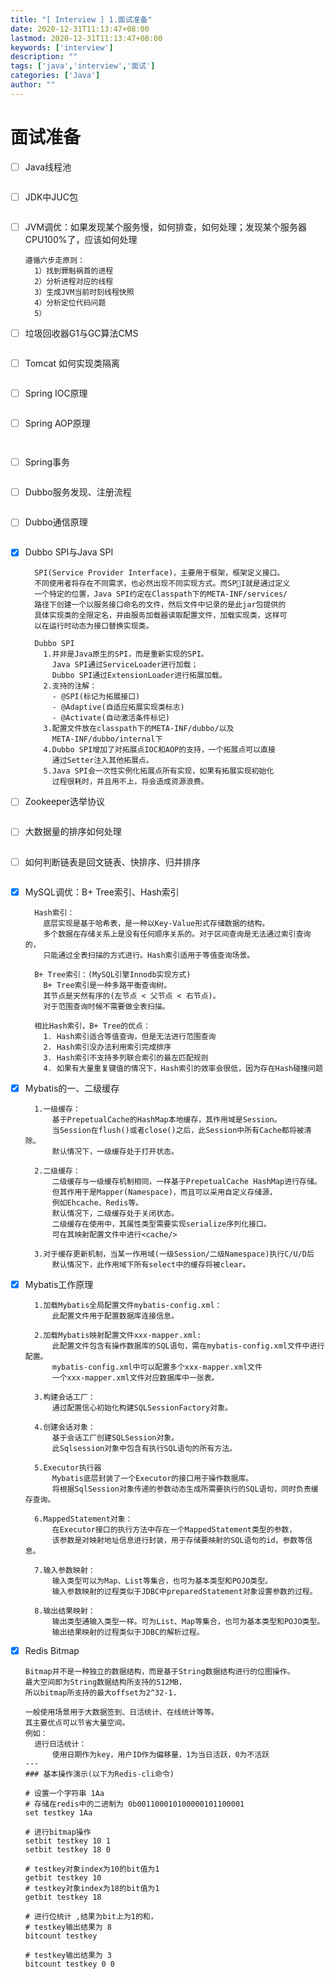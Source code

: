 ```yaml
---
title: "[ Interview ] 1.面试准备"
date: 2020-12-31T11:13:47+08:00
lastmod: 2020-12-31T11:13:47+08:00
keywords: ['interview']
description: ""
tags: ['java','interview','面试']
categories: ['Java']
author: ""
---
```

# 面试准备
+ [ ] Java线程池
  ```shell

  ```
+ [ ] JDK中JUC包
  ```shell

  ```
+ [ ] JVM调优：如果发现某个服务慢，如何排查，如何处理；发现某个服务器CPU100%了，应该如何处理
  ```shell
  遵循六步走原则：
    1）找到罪魁祸首的进程
    2）分析进程对应的线程
    3）生成JVM当前时刻线程快照
    4）分析定位代码问题
    5）
  ```
+ [ ] 垃圾回收器G1与GC算法CMS
  ```shell

  ```
+ [ ] Tomcat 如何实现类隔离
  ```shell

  ```
+ [ ] Spring IOC原理
  ```shell

  ```
+ [ ] Spring AOP原理
  ```shell
    
  ```
+ [ ] Spring事务
  ```shell

  ```
+ [ ] Dubbo服务发现、注册流程
  ```shell

  ```
+ [ ] Dubbo通信原理
  ```shell

  ```
+ [x] Dubbo SPI与Java SPI
  ```shell
    SPI(Service Provider Interface)，主要用于框架，框架定义接口。
    不同使用者将存在不同需求，也必然出现不同实现方式。而SPI就是通过定义
    一个特定的位置，Java SPI约定在Classpath下的META-INF/services/
    路径下创建一个以服务接口命名的文件，然后文件中记录的是此jar包提供的
    具体实现类的全限定名，并由服务加载器读取配置文件，加载实现类，这样可
    以在运行时动态为接口替换实现类。

    Dubbo SPI
      1.并非是Java原生的SPI，而是重新实现的SPI。
        Java SPI通过ServiceLoader进行加载；
        Dubbo SPI通过ExtensionLoader进行拓展加载。
      2.支持的注解：
        - @SPI(标记为拓展接口)
        - @Adaptive(自适应拓展实现类标志)
        - @Activate(自动激活条件标记)
      3.配置文件放在classpath下的META-INF/dubbo/以及
        META-INF/dubbo/internal下
      4.Dubbo SPI增加了对拓展点IOC和AOP的支持，一个拓展点可以直接
        通过Setter注入其他拓展点。
      5.Java SPI会一次性实例化拓展点所有实现，如果有拓展实现初始化
        过程很耗时，并且用不上，将会造成资源浪费。
  ```
+ [ ] Zookeeper选举协议
  ```shell

  ```
+ [ ] 大数据量的排序如何处理
  ```shell

  ```
+ [ ] 如何判断链表是回文链表、快排序、归并排序
  ```shell

  ```
+ [x] MySQL调优：B+ Tree索引、Hash索引
  ```shell
    Hash索引：
      底层实现是基于哈希表，是一种以Key-Value形式存储数据的结构。
      多个数据在存储关系上是没有任何顺序关系的。对于区间查询是无法通过索引查询的，
      只能通过全表扫描的方式进行。Hash索引适用于等值查询场景。

    B+ Tree索引：(MySQL引擎Innodb实现方式)
      B+ Tree索引是一种多路平衡查询树。
      其节点是天然有序的(左节点 < 父节点 < 右节点)。
      对于范围查询时候不需要做全表扫描。

    相比Hash索引，B+ Tree的优点：
      1. Hash索引适合等值查询，但是无法进行范围查询 
      2. Hash索引没办法利用索引完成排序 
      3. Hash索引不支持多列联合索引的最左匹配规则 
      4. 如果有大量重复键值的情况下，Hash索引的效率会很低，因为存在Hash碰撞问题
  ```
+ [x] Mybatis的一、二级缓存
  ```shell
    1.一级缓存：
        基于PrepetualCache的HashMap本地缓存，其作用域是Session。
        当Session在flush()或者close()之后，此Session中所有Cache都将被清除。
        默认情况下，一级缓存处于打开状态。
    
    2.二级缓存：
        二级缓存与一级缓存机制相同，一样基于PrepetualCache HashMap进行存储。
        但其作用于是Mapper(Namespace)，而且可以采用自定义存储源，
        例如Ehcache、Redis等。
        默认情况下，二级缓存处于关闭状态。
        二级缓存在使用中，其属性类型需要实现serialize序列化接口。
        可在其映射配置文件中进行<cache/>
    
    3.对于缓存更新机制，当某一作用域(一级Session/二级Namespace)执行C/U/D后
        默认情况下，此作用域下所有select中的缓存将被clear。
  ```
+ [x] Mybatis工作原理
  ```shell
    1.加载Mybatis全局配置文件mybatis-config.xml：
        此配置文件用于配置数据库连接信息。
    
    2.加载Mybatis映射配置文件xxx-mapper.xml:
        此配置文件包含有操作数据库的SQL语句，需在mybatis-config.xml文件中进行配置。
        mybatis-config.xml中可以配置多个xxx-mapper.xml文件
        一个xxx-mapper.xml文件对应数据库中一张表。
    
    3.构建会话工厂：
        通过配置信心初始化构建SQLSessionFactory对象。
    
    4.创建会话对象：
        基于会话工厂创建SQLSession对象。
        此Sqlsession对象中包含有执行SQL语句的所有方法。

    5.Executor执行器
        Mybatis底层封装了一个Executor的接口用于操作数据库。
        将根据SqlSession对象传递的参数动态生成所需要执行的SQL语句，同时负责缓存查询。

    6.MappedStatement对象：
        在Executor接口的执行方法中存在一个MappedStatement类型的参数，
        该参数是对映射地址信息进行封装，用于存储要映射的SQL语句的id，参数等信息。
    
    7.输入参数映射：
        输入类型可以为Map、List等集合，也可为基本类型和POJO类型。
        输入参数映射的过程类似于JDBC中preparedStatement对象设置参数的过程。
    
    8.输出结果映射：
        输出类型通输入类型一样。可为List、Map等集合，也可为基本类型和POJO类型。
        输出结果映射的过程类似于JDBC的解析过程。

  ```
+ [x] Redis Bitmap
  ```shell
  Bitmap并不是一种独立的数据结构，而是基于String数据结构进行的位图操作。
  最大空间即为String数据结构所支持的512MB，
  所以bitmap所支持的最大offset为2^32-1.

  一般使用场景用于大数据签到、日活统计、在线统计等等。
  其主要优点可以节省大量空间。
  例如：
    进行日活统计：
        使用日期作为key，用户ID作为偏移量，1为当日活跃，0为不活跃
  ---
  ### 基本操作演示(以下为Redis-cli命令)
  
  # 设置一个字符串 1Aa 
  # 存储在redis中的二进制为 0b001100010100000101100001
  set testkey 1Aa

  # 进行bitmap操作
  setbit testkey 10 1
  setbit testkey 18 0

  # testkey对象index为10的bit值为1
  getbit testkey 10 
  # testkey对象index为18的bit值为1
  getbit testkey 18

  # 进行位统计 ,结果为bit上为1的和，
  # testkey输出结果为 8
  bitcount testkey

  # testkey输出结果为 3
  bitcount testkey 0 0
  ```